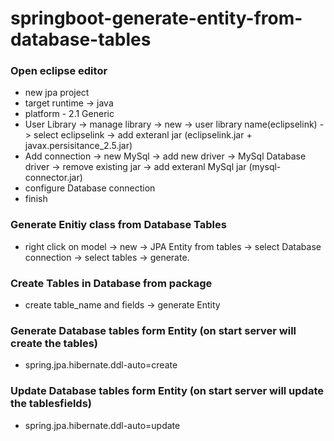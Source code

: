 # springboot-generate-entity-from-database-tables

### Open eclipse editor
- new jpa project
- target runtime -> java
- platform - 2.1 Generic
- User Library -> manage library -> new -> user library name(eclipselink) -> select eclipselink -> add exteranl jar (eclipselink.jar + javax.persisitance_2.5.jar)
- Add connection -> new MySql -> add new driver -> MySql Database driver -> remove existing jar -> add exteranl MySql jar (mysql-connector.jar)
- configure Database connection
- finish

### Generate Enitiy class from Database Tables
- right click on model -> new -> JPA Entity from tables -> select Database connection -> select tables -> generate.

### Create Tables in Database from package
 - create table_name and fields -> generate Entity
 
 ### Generate Database tables form Entity (on start server will create the tables)
 - spring.jpa.hibernate.ddl-auto=create
 
  ### Update Database tables form Entity (on start server will update the tablesfields)
 - spring.jpa.hibernate.ddl-auto=update
 
 
